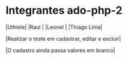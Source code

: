 <h1>Integrantes ado-php-2 </h1>

|Uthiele| |Raul   | |Leonel | |Thiago Lima|
 
 |Realizar o teste em cadastrar, editar e excluir|
 
 
 |O cadastro ainda passa valores em branco|
 
 
 
